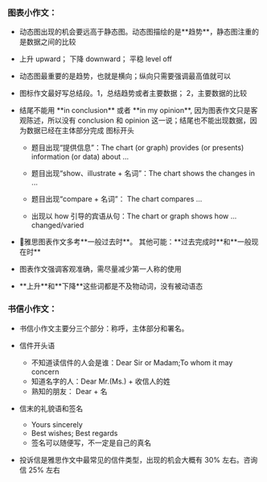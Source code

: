 ### 图表小作文：

* 动态图出现的机会要远高于静态图。动态图描绘的是\*\*趋势\*\*，静态图注重的是数据之间的比较
* 上升 upward； 下降 downward； 平稳 level off
* 动态图最重要的是趋势，也就是横向；纵向只需要强调最高值就可以
* 图标作文最好写总结段。1，总结趋势或者主要数据； 2，主要数据的比较
* 结尾不能用 \*\*in conclusion\*\* 或者 \*\*in my opinion\*\*, 因为图表作文只是客观陈述，所以没有 conclusion 和 opinion 这一说；结尾也不能出现数据，因为数据已经在主体部分完成
  图标开头

  * 题目出现“提供信息”：The chart \(or graph\) provides \(or presents\) information \(or data\) about ...

  * 题目出现“show、illustrate + 名词”：The chart shows the changes in ...

  * 题目出现“compare + 名词”： The chart compares ...

  * 出现以 how 引导的宾语从句：The chart or graph shows how ... changed\/varied



* 雅思图表作文多考\*\*一般过去时\*\*。 其他可能：\*\*过去完成时\*\*和\*\*一般现在时\*\*
* 图表作文强调客观准确，需尽量减少第一人称的使用
* \*\*上升\*\*和\*\*下降\*\*这些词都是不及物动词，没有被动语态

### 书信小作文：

* 书信小作文主要分三个部分：称呼，主体部分和署名。
* 信件开头语

  * 不知道读信件的人会是谁：Dear Sir or Madam;To whom it may concern
  * 知道名字的人：Dear Mr.\(Ms.\) + 收信人的姓
  * 熟知的朋友： Dear + 名

* 信末的礼貌语和签名

  * Yours sincerely
  * Best wishes; Best regards
  * 签名可以随便写，不一定是自己的真名

* 投诉信是雅思作文中最常见的信件类型，出现的机会大概有 30% 左右。咨询信 25% 左右


